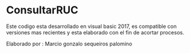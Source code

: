 # ConsultarRUC
Este codigo esta desarrollado en visual basic 2017, es compatible con versiones mas recientes y esta elaborado con el fin de acortar procesos.

Elaborado por : Marcio gonzalo sequeiros palomino

